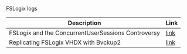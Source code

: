 FSLogix logs

| **Description** | **Link** |
| --- | --- |
| FSLogix and the ConcurrentUserSessions ​Controversy | [link](https://www.mycugc.org/blogs/mike-streetz/2022/03/23/fslogix-concurrentusersessions-controversy) |
| Replicating FSLogix VHDX with Bvckup2 | [link](https://www.mycugc.org/blogs/ray-davis1/2022/02/22/replicating-fslogix-vhdx-with-bvckup2) |



